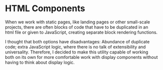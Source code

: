 # HTML Components

When we work with static pages, like landing pages or other small-scale projects, there are often blocks of code that have to be duplicated in an html file or given to JavaScript, creating separate block rendering functions.

I thought that both options have disadvantages: Abundance of duplicate code; extra JavaScript logic, where there is no talk of extensibility and universality. Therefore, I decided to make this utility capable of working both on its own for more comfortable work with display components without having to think about display logic.

